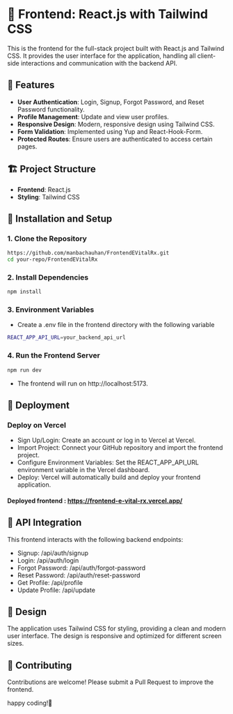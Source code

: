 # 🌟 Frontend: React.js with Tailwind CSS

This is the frontend for the full-stack project built with React.js and Tailwind CSS. It provides the user interface for the application, handling all client-side interactions and communication with the backend API.

## 🚀 Features

- **User Authentication**: Login, Signup, Forgot Password, and Reset Password functionality.
- **Profile Management**: Update and view user profiles.
- **Responsive Design**: Modern, responsive design using Tailwind CSS.
- **Form Validation**: Implemented using Yup and React-Hook-Form.
- **Protected Routes**: Ensure users are authenticated to access certain pages.

## 🏗️ Project Structure

- **Frontend**: React.js
- **Styling**: Tailwind CSS

## 📂 Installation and Setup

### 1. Clone the Repository
```bash
https://github.com/manbachauhan/FrontendEVitalRx.git
cd your-repo/FrontendEVitalRx
```

### 2. Install Dependencies
```bash
npm install
```
### 3. Environment Variables
 - Create a .env file in the frontend directory with the following variable
```bash
REACT_APP_API_URL=your_backend_api_url
```
### 4. Run the Frontend Server

```bash
npm run dev
```
- The frontend will run on http://localhost:5173.

## 🚀 Deployment
 ### Deploy on Vercel
 - Sign Up/Login: Create an account or log in to Vercel at Vercel.
 - Import Project: Connect your GitHub repository and import the frontend project.
 - Configure Environment Variables: Set the REACT_APP_API_URL environment variable in the Vercel dashboard.
 - Deploy: Vercel will automatically build and deploy your frontend application.
 #### Deployed frontend  : https://frontend-e-vital-rx.vercel.app/

## 🧪 API Integration
This frontend interacts with the following backend endpoints:

- Signup: /api/auth/signup
- Login: /api/auth/login
- Forgot Password: /api/auth/forgot-password
- Reset Password: /api/auth/reset-password
- Get Profile: /api/profile
- Update Profile: /api/update

## 🎨 Design
The application uses Tailwind CSS for styling, providing a clean and modern user interface. The design is responsive and optimized for different screen sizes.

## 🤝 Contributing
Contributions are welcome! Please submit a Pull Request to improve the frontend. 

happy coding!🤝
